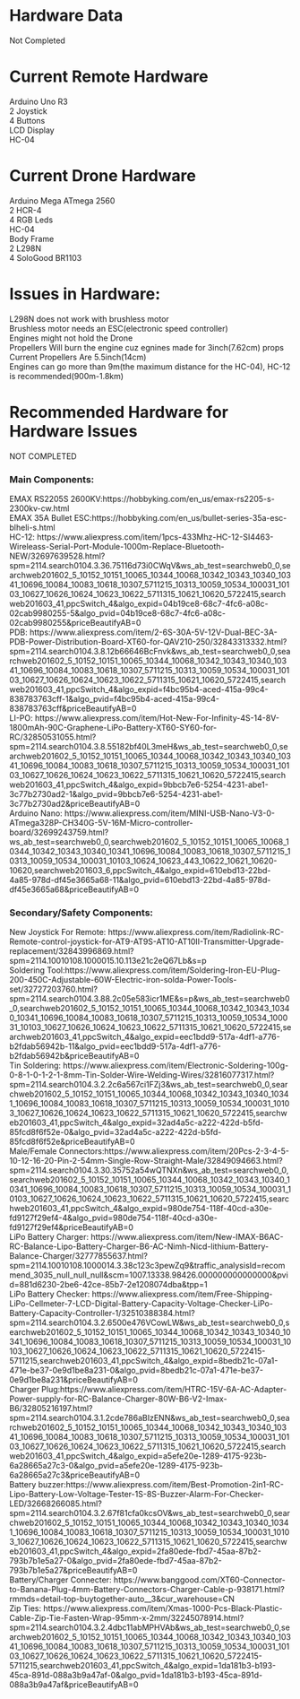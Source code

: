 # Hardware Data

Not Completed

# Current Remote Hardware<br />
Arduino Uno R3 <br />
2 Joystick<br />
4 Buttons<br />
LCD Display<br />
HC-04<br />

# Current Drone Hardware<br />
Arduino Mega ATmega 2560<br />
2 HCR-4 <br />
4 RGB Leds<br />
HC-04<br />
Body Frame<br />
2 L298N<br />
4 SoloGood BR1103<br />

# Issues in Hardware:<br />
L298N does not work with brushless motor<br />
Brushless motor needs an ESC(electronic speed controller)<br />
Engines might not hold the Drone<br />
Propellers Will burn the engine cuz egnines made for 3inch(7.62cm) props<br />
Current Propellers Are 5.5inch(14cm)<br />
Engines can go more than 9m(the maximum distance for the HC-04), HC-12 is recommended(900m-1.8km)<br/>
# Recommended Hardware for Hardware Issues<br />
NOT COMPLETED<br/>
<h3>Main Components:</h3>
EMAX RS2205S 2600KV:https://hobbyking.com/en_us/emax-rs2205-s-2300kv-cw.html<br/>
EMAX 35A Bullet ESC:https://hobbyking.com/en_us/bullet-series-35a-esc-blheli-s.html<br/>
HC-12: https://www.aliexpress.com/item/1pcs-433Mhz-HC-12-SI4463-Wireleass-Serial-Port-Module-1000m-Replace-Bluetooth-NEW/32697639528.html?spm=2114.search0104.3.36.75116d73i0CWqV&ws_ab_test=searchweb0_0,searchweb201602_5_10152_10151_10065_10344_10068_10342_10343_10340_10341_10696_10084_10083_10618_10307_5711215_10313_10059_10534_100031_10103_10627_10626_10624_10623_10622_5711315_10621_10620_5722415,searchweb201603_41,ppcSwitch_4&algo_expid=04b19ce8-68c7-4fc6-a08c-02cab9980255-5&algo_pvid=04b19ce8-68c7-4fc6-a08c-02cab9980255&priceBeautifyAB=0<br/>
PDB: https://www.aliexpress.com/item/2-6S-30A-5V-12V-Dual-BEC-3A-PDB-Power-Distribution-Board-XT60-for-QAV210-250/32843313332.html?spm=2114.search0104.3.8.12b66646BcFnvk&ws_ab_test=searchweb0_0,searchweb201602_5_10152_10151_10065_10344_10068_10342_10343_10340_10341_10696_10084_10083_10618_10307_5711215_10313_10059_10534_100031_10103_10627_10626_10624_10623_10622_5711315_10621_10620_5722415,searchweb201603_41,ppcSwitch_4&algo_expid=f4bc95b4-aced-415a-99c4-838783763cff-1&algo_pvid=f4bc95b4-aced-415a-99c4-838783763cff&priceBeautifyAB=0<br/>
LI-PO: https://www.aliexpress.com/item/Hot-New-For-Infinity-4S-14-8V-1800mAh-90C-Graphene-LiPo-Battery-XT60-SY60-for-RC/32850531055.html?spm=2114.search0104.3.8.55182bf40L3meH&ws_ab_test=searchweb0_0,searchweb201602_5_10152_10151_10065_10344_10068_10342_10343_10340_10341_10696_10084_10083_10618_10307_5711215_10313_10059_10534_100031_10103_10627_10626_10624_10623_10622_5711315_10621_10620_5722415,searchweb201603_41,ppcSwitch_4&algo_expid=9bbcb7e6-5254-4231-abe1-3c77b2730ad2-1&algo_pvid=9bbcb7e6-5254-4231-abe1-3c77b2730ad2&priceBeautifyAB=0<br/>
Arduino Nano: https://www.aliexpress.com/item/MINI-USB-Nano-V3-0-ATmega328P-CH340G-5V-16M-Micro-controller-board/32699243759.html?ws_ab_test=searchweb0_0,searchweb201602_5_10152_10151_10065_10068_10344_10342_10343_10340_10341_10696_10084_10083_10618_10307_5711215_10313_10059_10534_100031_10103_10624_10623_443_10622_10621_10620-10620,searchweb201603_6,ppcSwitch_4&algo_expid=610ebd13-22bd-4a85-978d-df45e3665a68-11&algo_pvid=610ebd13-22bd-4a85-978d-df45e3665a68&priceBeautifyAB=0

<h3>Secondary/Safety Components:</h3>
New Joystick For Remote: https://www.aliexpress.com/item/Radiolink-RC-Remote-control-joystick-for-AT9-AT9S-AT10-AT10II-Transmitter-Upgrade-replacement/32843996869.html?spm=2114.10010108.1000015.10.113e21c2eQ67Lb&s=p<br/>
Soldering Tool:https://www.aliexpress.com/item/Soldering-Iron-EU-Plug-200-450C-Adjustable-60W-Electric-iron-solda-Power-Tools-set/32727203760.html?spm=2114.search0104.3.88.2c05e583icr1ME&s=p&ws_ab_test=searchweb0_0,searchweb201602_5_10152_10151_10065_10344_10068_10342_10343_10340_10341_10696_10084_10083_10618_10307_5711215_10313_10059_10534_100031_10103_10627_10626_10624_10623_10622_5711315_10621_10620_5722415,searchweb201603_41,ppcSwitch_4&algo_expid=eec1bdd9-517a-4df1-a776-b2fdab56942b-11&algo_pvid=eec1bdd9-517a-4df1-a776-b2fdab56942b&priceBeautifyAB=0<br/>
Tin Soldering: https://www.aliexpress.com/item/Electronic-Soldering-100g-0-8-1-0-1-2-1-8mm-Tin-Solder-Wire-Welding-Wires/32816077317.html?spm=2114.search0104.3.2.2c6a567ci1FZj3&ws_ab_test=searchweb0_0,searchweb201602_5_10152_10151_10065_10344_10068_10342_10343_10340_10341_10696_10084_10083_10618_10307_5711215_10313_10059_10534_100031_10103_10627_10626_10624_10623_10622_5711315_10621_10620_5722415,searchweb201603_41,ppcSwitch_4&algo_expid=32ad4a5c-a222-422d-b5fd-85fcd8f6f52e-0&algo_pvid=32ad4a5c-a222-422d-b5fd-85fcd8f6f52e&priceBeautifyAB=0<br/>
Male/Female Connectors:https://www.aliexpress.com/item/20Pcs-2-3-4-5-10-12-16-20-Pin-2-54mm-Single-Row-Straight-Male/32849094663.html?spm=2114.search0104.3.30.35752a54wQTNXn&ws_ab_test=searchweb0_0,searchweb201602_5_10152_10151_10065_10344_10068_10342_10343_10340_10341_10696_10084_10083_10618_10307_5711215_10313_10059_10534_100031_10103_10627_10626_10624_10623_10622_5711315_10621_10620_5722415,searchweb201603_41,ppcSwitch_4&algo_expid=980de754-118f-40cd-a30e-fd9127f29ef4-4&algo_pvid=980de754-118f-40cd-a30e-fd9127f29ef4&priceBeautifyAB=0<br/>
LiPo Battery Charger: https://www.aliexpress.com/item/New-IMAX-B6AC-RC-Balance-Lipo-Battery-Charger-B6-AC-Nimh-Nicd-lithium-Battery-Balance-Charger/32777855637.html?spm=2114.10010108.1000014.3.38c123c3pewZq9&traffic_analysisId=recommend_3035_null_null_null&scm=1007.13338.98426.000000000000000&pvid=881d6230-2be6-42ce-85b7-2e1208074dba&tpp=1<br/>
LiPo Battery Checker: https://www.aliexpress.com/item/Free-Shipping-LiPo-Cellmeter-7-LCD-Digital-Battery-Capacity-Voltage-Checker-LiPo-Battery-Capacity-Controller-1/32510388384.html?spm=2114.search0104.3.2.6500e476VCowLW&ws_ab_test=searchweb0_0,searchweb201602_5_10152_10151_10065_10344_10068_10342_10343_10340_10341_10696_10084_10083_10618_10307_5711215_10313_10059_10534_100031_10103_10627_10626_10624_10623_10622_5711315_10621_10620_5722415-5711215,searchweb201603_41,ppcSwitch_4&algo_expid=8bedb21c-07a1-471e-be37-0e9d1be8a231-0&algo_pvid=8bedb21c-07a1-471e-be37-0e9d1be8a231&priceBeautifyAB=0<br/>
Charger Plug:https://www.aliexpress.com/item/HTRC-15V-6A-AC-Adapter-Power-supply-for-RC-Balance-Charger-80W-B6-V2-Imax-B6/32805216197.html?spm=2114.search0104.3.1.2cde786aBIzENN&ws_ab_test=searchweb0_0,searchweb201602_5_10152_10151_10065_10344_10068_10342_10343_10340_10341_10696_10084_10083_10618_10307_5711215_10313_10059_10534_100031_10103_10627_10626_10624_10623_10622_5711315_10621_10620_5722415,searchweb201603_41,ppcSwitch_4&algo_expid=a5efe20e-1289-4175-923b-6a28665a27c3-0&algo_pvid=a5efe20e-1289-4175-923b-6a28665a27c3&priceBeautifyAB=0<br/>
Battery buzzer:https://www.aliexpress.com/item/Best-Promotion-2in1-RC-Lipo-Battery-Low-Voltage-Tester-1S-8S-Buzzer-Alarm-For-Checker-LED/32668266085.html?spm=2114.search0104.3.2.67f81cfa0kcsOV&ws_ab_test=searchweb0_0,searchweb201602_5_10152_10151_10065_10344_10068_10342_10343_10340_10341_10696_10084_10083_10618_10307_5711215_10313_10059_10534_100031_10103_10627_10626_10624_10623_10622_5711315_10621_10620_5722415,searchweb201603_41,ppcSwitch_4&algo_expid=2fa80ede-fbd7-45aa-87b2-793b7b1e5a27-0&algo_pvid=2fa80ede-fbd7-45aa-87b2-793b7b1e5a27&priceBeautifyAB=0<br/>
Battery/Charger Connecter: https://www.banggood.com/XT60-Connector-to-Banana-Plug-4mm-Battery-Connectors-Charger-Cable-p-938171.html?rmmds=detail-top-buytogether-auto__3&cur_warehouse=CN<br/>
Zip Ties: https://www.aliexpress.com/item/Xmas-1000-Pcs-Black-Plastic-Cable-Zip-Tie-Fasten-Wrap-95mm-x-2mm/32245078914.html?spm=2114.search0104.3.2.4dbc11abMPHVAb&ws_ab_test=searchweb0_0,searchweb201602_5_10152_10151_10065_10344_10068_10342_10343_10340_10341_10696_10084_10083_10618_10307_5711215_10313_10059_10534_100031_10103_10627_10626_10624_10623_10622_5711315_10621_10620_5722415-5711215,searchweb201603_41,ppcSwitch_4&algo_expid=1da181b3-b193-45ca-891d-088a3b9a47af-0&algo_pvid=1da181b3-b193-45ca-891d-088a3b9a47af&priceBeautifyAB=0<br/>
